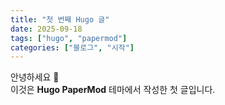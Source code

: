 ```yaml
---
title: "첫 번째 Hugo 글"
date: 2025-09-18
tags: ["hugo", "papermod"]
categories: ["블로그", "시작"]
---
```


안녕하세요 🎉  
이것은 **Hugo PaperMod** 테마에서 작성한 첫 글입니다.

